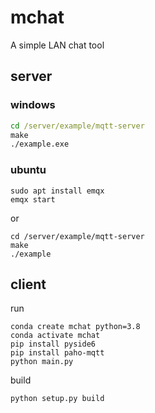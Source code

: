 # mchat
A simple LAN chat tool



## server

### windows

```cmd
cd /server/example/mqtt-server
make
./example.exe
```



### ubuntu

```shell
sudo apt install emqx
emqx start
```

or

```shell
cd /server/example/mqtt-server
make
./example
```



## client

run 

```shell
conda create mchat python=3.8
conda activate mchat
pip install pyside6
pip install paho-mqtt
python main.py
```



build

```shell
python setup.py build
```



